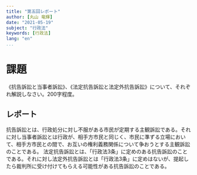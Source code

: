 ```yaml
---
title: "第五回レポート"
author: [丸山 竜輝]
date: "2021-05-19"
subject: "行政法"
keywords: [行政法]
lang: "en"
...
```


# 課題

《抗告訴訟と当事者訴訟》、《法定抗告訴訟と法定外抗告訴訟》について、それぞれ解説しなさい。200字程度。

## レポート

抗告訴訟とは、行政処分に対し不服がある市民が定期する主観訴訟である。それに対し当事者訴訟とは行政が、相手方市民と同じく、市民に準ずる立場において、相手方市民との間で、お互いの権利義務関係について争おうとする主観訴訟のことである。
法定抗告訴訟とは、「行政法3条」に定めのある抗告訴訟のことである。それに対し法定外抗告訴訟とは「行政法3条」に定めはないが、提起したら裁判所に受け付けてもらえる可能性がある抗告訴訟のことである。